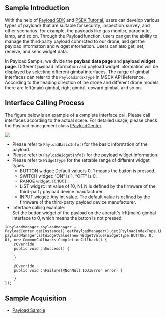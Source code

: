 ## Sample Introduction

With the help of [Payload SDK](https://developer.dji.com/payload-sdk) and [PSDK Tutorial](https://developer.dji.com/doc/payload-sdk-tutorial/en/), users can develop various types of payloads that are suitable for security, inspection, survey, and other scenarios. For example, the payloads like gas monitor, parachute, lamp, and so on. Through the Payload function, users can get the ability to manage the third-party payload connected to our drone, and get the payload information and widget information. Users can also get, set, receive, and send widget data.

In Payload Sample, we divide the **payload data page** and **payload widget page**. Different payload information and payload widget information will be displayed by selecting different gimbal interfaces. The range of gimbal interfaces can refer to the `PayloadIndexType` in MSDK API Reference. According to the heading direction of the drone and different drone models, there are left(main) gimbal, right gimbal, upward gimbal, and so on.

## Interface Calling Process

The figure below is an example of a complete interface call. Please call interfaces according to the actual scene. For detailed usage, please check the Payload management class [IPayloadCenter](https://developer.dji.com/api-reference-v5/android-api/Components/IPayloadCenter/IPayloadCenter.html).

![](https://terra-1-g.djicdn.com/71a7d383e71a4fb8887a310eb746b47f/msdk/Documentation/V5.2/psdk-api-en.png)

* Please refer to `PayloadBasicInfo()` for the basic information of the payload.
* Please refer to `PayloadWidgetInfo()` for the payload widget information.
* Please refer to `WidgetType` for the settable range of different widget types.
  * BUTTON widget: Default value is 0. 1 means the button is pressed.
  * SWITCH widget: “ON” is 1, “OFF” is 0.
  * RANGE widget: [0,100]
  * LIST widget: Int value of [0, N]. N is defined by the firmware of the third-party payload device manufacturer. 
  * INPUT widget: Any int value. The default value is defined by the firmware of the third-party payload device manufacturer. 
* Interface calling example:<br/>
  Set the button widget of the payload on the aircraft's left(main) gimbal interface to 0, which means the button is not pressed.

```
IPayloadManager payloadManager = PayloadCenter.getInstance().getPayloadManager().get(PayloadIndexType.LEFT_OR_MAIN);
payloadManager.setWidgetValue(new WidgetValue(WidgetType.BUTTON, 0, 0), new CommonCallbacks.CompletionCallback() {
    @Override
    public void onSuccess() {

    }

    @Override
    public void onFailure(@NonNull IDJIError error) {

    }
});
```

## Sample Acquisition

* [Payload Sample](https://github.com/dji-sdk/Mobile-SDK-Android-V5/blob/dev-sdk-main/SampleCode-V5/android-sdk-v5-sample/src/main/java/dji/sampleV5/aircraft/pages/PayloadCenterFragment.kt)

